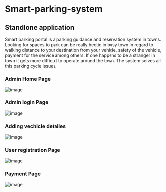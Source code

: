 # Smart-parking-system

## Standlone application
Smart parking portal is a parking guidance and reservation system in towns.
Looking for spaces to park can be really hectic in busy town in regard to 
walking distance to your destination from your vehicle, safety of the vehicle,
 payment for the service among others. If one happens to be a stranger in town 
 it gets more difficult to operate around the town. The system solves all this 
 parking cycle issues.

 ### Admin Home Page
 ![image](https://github.com/user-attachments/81fbf0a2-8d80-4520-8b43-57569081fc9a)
 
 ### Admin login Page
 ![image](https://github.com/user-attachments/fabb7239-e005-4434-a6bc-43cab1ec6a7e)

### Adding vechicle detailes
![image](https://github.com/user-attachments/7e9d4b4f-39a9-438f-88a1-5fdcf95e3086)

### User registration Page
![image](https://github.com/user-attachments/cd75773f-13ee-4063-b361-4a5289c54902)

###  Payment Page
![image](https://github.com/user-attachments//e92050e8-5e36-4a4b-a91d-1ba8d17beee5)

